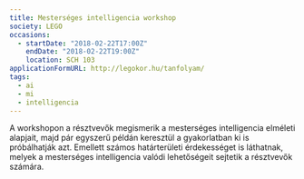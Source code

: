 ```yaml
---
title: Mesterséges intelligencia workshop
society: LEGO
occasions:
  - startDate: "2018-02-22T17:00Z"
    endDate: "2018-02-22T19:00Z"
    location: SCH 103
applicationFormURL: http://legokor.hu/tanfolyam/
tags:
  - ai
  - mi
  - intelligencia
---
```


A workshopon a résztvevők megismerik a mesterséges intelligencia elméleti alapjait, majd pár egyszerű példán keresztül a gyakorlatban ki is próbálhatják azt. Emellett számos határterületi érdekességet is láthatnak, melyek a mesterséges intelligencia valódi lehetőségeit sejtetik a résztvevők számára.

